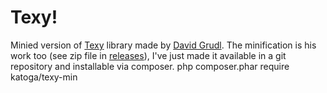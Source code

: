 Texy!
=====
Minied version of [Texy](https://github.com/dg/texy) library made by [David Grudl](http://davidgrudl.com). The minification is his work too (see zip file in [releases](https://github.com/dg/texy/releases)), I've just made it available in a git repository and installable via composer.
    php composer.phar require katoga/texy-min